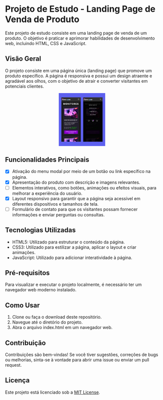 # Projeto de Estudo - Landing Page de Venda de Produto

Este projeto de estudo consiste em uma landing page de venda de um produto. O objetivo é praticar e aprimorar habilidades de desenvolvimento web, incluindo HTML, CSS e JavaScript.

## Visão Geral

O projeto consiste em uma página única (landing page) que promove um produto específico. A página é responsiva e possui um design atraente e agradável aos olhos, com o objetivo de atrair e converter visitantes em potenciais clientes.

<p align="center">
  <img alt="land-commerce" src=".github/preview.jpg" width="30%">
</p>


## Funcionalidades Principais

- [x] Ativação do menu modal por meio de um botão ou link específico na página.
- [x] Apresentação do produto com descrição e imagens relevantes.
- [ ] Elementos interativos, como botões, animações ou efeitos visuais, para melhorar a experiência do usuário.
- [x] Layout responsivo para garantir que a página seja acessível em diferentes dispositivos e tamanhos de tela.
- [ ] Formulário de contato para que os visitantes possam fornecer informações e enviar perguntas ou consultas.

## Tecnologias Utilizadas

- HTML5: Utilizado para estruturar o conteúdo da página.
- CSS3: Utilizado para estilizar a página, aplicar o layout e criar animações.
- JavaScript: Utilizado para adicionar interatividade à página.

## Pré-requisitos

Para visualizar e executar o projeto localmente, é necessário ter um navegador web moderno instalado.

## Como Usar

1. Clone ou faça o download deste repositório.
2. Navegue até o diretório do projeto.
3. Abra o arquivo index.html em um navegador web.

## Contribuição

Contribuições são bem-vindas! Se você tiver sugestões, correções de bugs ou melhorias, sinta-se à vontade para abrir uma issue ou enviar um pull request.

## Licença

Este projeto está licenciado sob a [MIT License](https://opensource.org/licenses/MIT).


